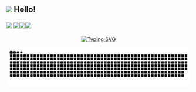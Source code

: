## <img src="https://raw.githubusercontent.com/alexnaiman/alexnaiman/master/resources/welcomeglitch.gif" width="50px" /> Hello!



<img src="https://media.tenor.com/images/df8c44a1d20ab367fdcb21880985fd33/tenor.gif" align="right"  width="30%" alt=""/>

### <img src="https://raw.githubusercontent.com/alexnaiman/alexnaiman/master/resources/PusheenCompute.gif" width="70px" /> <img src="https://raw.githubusercontent.com/alexnaiman/alexnaiman/master/resources/Confused_Dog.gif" height="50px" /><img src="https://raw.githubusercontent.com/alexnaiman/alexnaiman/master/resources/cool_duck.gif" width="60px" /><img src="https://raw.githubusercontent.com/alexnaiman/alexnaiman/master/resources/party_parrot.gif" height="35px"  alt=""/><img src="https://raw.githubusercontent.com/alexnaiman/alexnaiman/master/resources/bongocat.gif" width="50px" />

<div align="center">
  <a href="https://blog.sunguoqi.com/">
    <img src="https://readme-typing-svg.demolab.com?font=Fira+Code&pause=1000&color=024EF7&width=435&lines=昨日之深渊,今日之浅谈！&center=true&size=27" alt="Typing SVG" />
  </a>
</div>



![亮色](https://raw.githubusercontent.com/lq0916/lq0916/output/github-contribution-grid-snake.svg)


